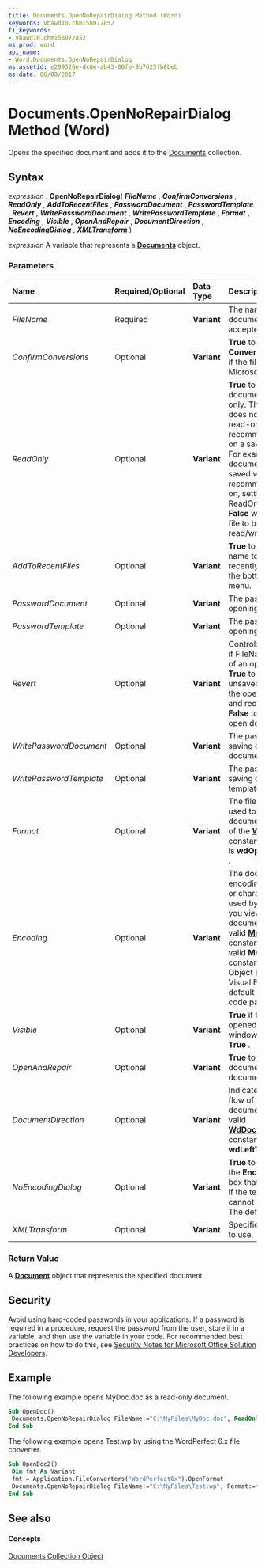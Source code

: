 ```yaml
---
title: Documents.OpenNoRepairDialog Method (Word)
keywords: vbawd10.chm158072852
f1_keywords:
- vbawd10.chm158072852
ms.prod: word
api_name:
- Word.Documents.OpenNoRepairDialog
ms.assetid: e299326e-dc8e-ab43-06fe-9b7625fb8beb
ms.date: 06/08/2017
---
```



# Documents.OpenNoRepairDialog Method (Word)

Opens the specified document and adds it to the [Documents](Word.documents.md) collection.


## Syntax

 _expression_ . **OpenNoRepairDialog**( **_FileName_** , **_ConfirmConversions_** , **_ReadOnly_** , **_AddToRecentFiles_** , **_PasswordDocument_** , **_PasswordTemplate_** , **_Revert_** , **_WritePasswordDocument_** , **_WritePasswordTemplate_** , **_Format_** , **_Encoding_** , **_Visible_** , **_OpenAndRepair_** , **_DocumentDirection_** , **_NoEncodingDialog_** , **_XMLTransform_** )

 _expression_ A variable that represents a **[Documents](Word.documents.md)** object.


### Parameters



|**Name**|**Required/Optional**|**Data Type**|**Description**|
|:-----|:-----|:-----|:-----|
| _FileName_|Required| **Variant**|The name of the document (paths are accepted).|
| _ConfirmConversions_|Optional| **Variant**| **True** to display the **Convert File** dialog box if the file is not in Microsoft Word format.|
| _ReadOnly_|Optional| **Variant**| **True** to open the document as read-only. This argument does not override the read-only recommended setting on a saved document. For example, if a document has been saved with read-only recommended turned on, setting the ReadOnly argument to **False** will not cause the file to be opened as read/write.|
| _AddToRecentFiles_|Optional| **Variant**| **True** to add the file name to the list of recently used files at the bottom of the **File** menu.|
| _PasswordDocument_|Optional| **Variant**|The password for opening the document.|
| _PasswordTemplate_|Optional| **Variant**|The password for opening the template.|
| _Revert_|Optional| **Variant**|Controls what happens if FileName is the name of an open document.  **True** to discard any unsaved changes to the open document and reopen the file. **False** to activate the open document.|
| _WritePasswordDocument_|Optional| **Variant**|The password for saving changes to the document.|
| _WritePasswordTemplate_|Optional| **Variant**|The password for saving changes to the template.|
| _Format_|Optional| **Variant**|The file converter to be used to open the document. Can be one of the  **[WdOpenFormat](Word.WdOpenFormat.md)** constants. The default is **wdOpenFormatAuto** .|
| _Encoding_|Optional| **Variant**|The document encoding (code page or character set) to be used by Word when you view the saved document. Can be any valid  **[MsoEncoding](http://msdn.microsoft.com/library/286bed6e-6028-a252-5e4f-b505234d9d34%28Office.15%29.aspx)** constant. For the list of valid **MsoEncoding** constants, see the Object Browser in the Visual Basic Editor. The default is the system code page.|
| _Visible_|Optional| **Variant**| **True** if the document is opened in a visible window. The default is **True** .|
| _OpenAndRepair_|Optional| **Variant**| **True** to repair the document to prevent document corruption.|
| _DocumentDirection_|Optional| **Variant**|Indicates the horizontal flow of text in a document. Can be any valid  **[WdDocumentDirection](Word.WdDocumentDirection.md)** constant. The default is **wdLeftToRight** .|
| _NoEncodingDialog_|Optional| **Variant**| **True** to skip displaying the **Encoding** dialog box that Word displays if the text encoding cannot be recognized. The default is **False** .|
| _XMLTransform_|Optional| **Variant**|Specifies a transform to use.|

### Return Value

A  **[Document](document-object-word.md)** object that represents the specified document.


## Security

Avoid using hard-coded passwords in your applications. If a password is required in a procedure, request the password from the user, store it in a variable, and then use the variable in your code. For recommended best practices on how to do this, see [Security Notes for Microsoft Office Solution Developers](https://msdn.microsoft.com/en-us/library/office/ff860261.aspx). 


## Example

The following example opens MyDoc.doc as a read-only document.


```vb
Sub OpenDoc() 
 Documents.OpenNoRepairDialog FileName:="C:\MyFiles\MyDoc.doc", ReadOnly:=True 
End Sub
```

The following example opens Test.wp by using the WordPerfect 6.x file converter.




```vb
Sub OpenDoc2() 
 Dim fmt As Variant 
 fmt = Application.FileConverters("WordPerfect6x").OpenFormat 
 Documents.OpenNoRepairDialog FileName:="C:\MyFiles\Test.wp", Format:=fmt 
End Sub
```


## See also


#### Concepts


[Documents Collection Object](Word.documents.md)

